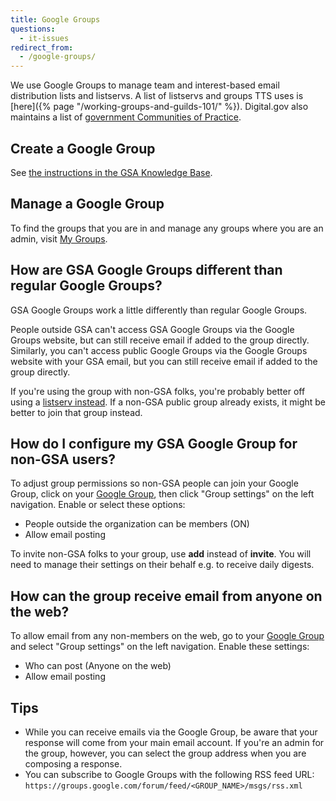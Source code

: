 ```yaml
---
title: Google Groups
questions:
  - it-issues
redirect_from:
  - /google-groups/
---
```


We use Google Groups to manage team and interest-based email distribution lists
and listservs. A list of listservs and groups TTS uses is
[here]({% page "/working-groups-and-guilds-101/" %}). Digital.gov also maintains
a list of
[government Communities of Practice](https://digital.gov/communities/).

## Create a Google Group

See
[the instructions in the GSA Knowledge Base](https://gsa.servicenowservices.com/kb_view.do?sysparm_article=KB0024704).

## Manage a Google Group

To find the groups that you are in and manage any groups where you are an admin,
visit [My Groups][my-groups].

## How are GSA Google Groups different than regular Google Groups?

GSA Google Groups work a little differently than regular Google Groups.

People outside GSA can't access GSA Google Groups via the Google Groups website,
but can still receive email if added to the group directly. Similarly, you can't
access public Google Groups via the Google Groups website with your GSA email,
but you can still receive email if added to the group directly.

If you're using the group with non-GSA folks, you're probably better off using a
[listserv instead](https://listserv.gsa.gov/). If a non-GSA public group already
exists, it might be better to join that group instead.

## How do I configure my GSA Google Group for non-GSA users?

To adjust group permissions so non-GSA people can join your Google Group, click
on your [Google Group][my-groups], then click "Group settings" on the left
navigation. Enable or select these options:

- People outside the organization can be members (ON)
- Allow email posting

To invite non-GSA folks to your group, use **add** instead of **invite**. You
will need to manage their settings on their behalf e.g. to receive daily
digests.

## How can the group receive email from anyone on the web?

To allow email from any non-members on the web, go to your [Google
Group][my-groups] and select "Group settings" on the left navigation. Enable
these settings:

- Who can post (Anyone on the web)
- Allow email posting

## Tips

- While you can receive emails via the Google Group, be aware that your response
  will come from your main email account. If you're an admin for the group,
  however, you can select the group address when you are composing a response.
- You can subscribe to Google Groups with the following RSS feed URL:
  `https://groups.google.com/forum/feed/<GROUP_NAME>/msgs/rss.xml`

[my-groups]: https://groups.google.com/my-groups
